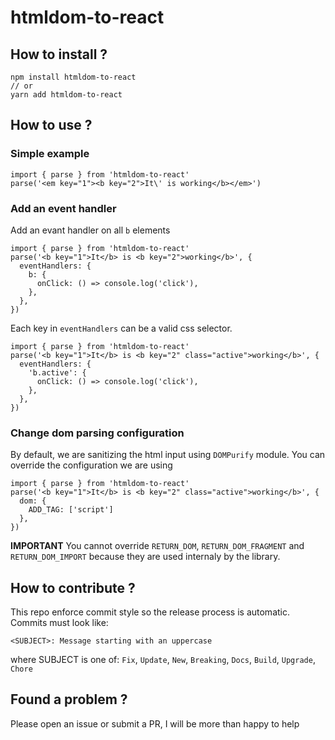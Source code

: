 # htmldom-to-react

## How to install ?

    npm install htmldom-to-react
    // or
    yarn add htmldom-to-react

## How to use ?

### Simple example

    import { parse } from 'htmldom-to-react'
    parse('<em key="1"><b key="2">It\' is working</b></em>')

### Add an event handler

Add an evant handler on all `b` elements

    import { parse } from 'htmldom-to-react'
    parse('<b key="1">It</b> is <b key="2">working</b>', {
      eventHandlers: {
        b: {
          onClick: () => console.log('click'),
        },
      },
    })

Each key in `eventHandlers` can be a valid css selector.

    import { parse } from 'htmldom-to-react'
    parse('<b key="1">It</b> is <b key="2" class="active">working</b>', {
      eventHandlers: {
        'b.active': {
          onClick: () => console.log('click'),
        },
      },
    })

### Change dom parsing configuration

By default, we are sanitizing the html input using `DOMPurify` module. You can override the configuration we are using

    import { parse } from 'htmldom-to-react'
    parse('<b key="1">It</b> is <b key="2" class="active">working</b>', {
      dom: {
        ADD_TAG: ['script']
      },
    })

**IMPORTANT** You cannot override `RETURN_DOM`, `RETURN_DOM_FRAGMENT` and `RETURN_DOM_IMPORT` because they are used internaly by the library.

## How to contribute ?

This repo enforce commit style so the release process is automatic. Commits must look like:

    <SUBJECT>: Message starting with an uppercase

where SUBJECT is one of: `Fix`, `Update`, `New`, `Breaking`, `Docs`, `Build`, `Upgrade`, `Chore`

## Found a problem ?

Please open an issue or submit a PR, I will be more than happy to help
